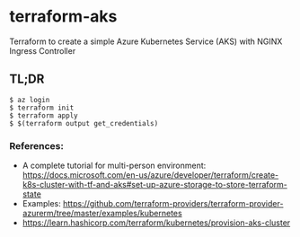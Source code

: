 # terraform-aks
Terraform to create a simple Azure Kubernetes Service (AKS) with NGINX Ingress Controller

## TL;DR

```console
$ az login
$ terraform init
$ terraform apply
$ $(terraform output get_credentials)
```

### References:
* A complete tutorial for multi-person environment: https://docs.microsoft.com/en-us/azure/developer/terraform/create-k8s-cluster-with-tf-and-aks#set-up-azure-storage-to-store-terraform-state
* Examples: https://github.com/terraform-providers/terraform-provider-azurerm/tree/master/examples/kubernetes
* https://learn.hashicorp.com/terraform/kubernetes/provision-aks-cluster
